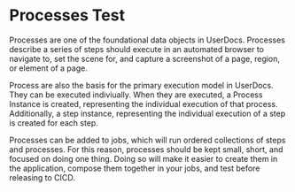# Processes Test

Processes are one of the foundational data objects in UserDocs. Processes describe a series of steps should execute in an automated browser to navigate to, set the scene for, and capture a screenshot of a page, region, or element of a page.

Process are also the basis for the primary execution model in UserDocs. They can be executed indiviually. When they are executed, a Process Instance is created, representing the individual execution of that process. Additionally, a step instance, representing the individual execution of a step is created for each step. 

Processes can be added to jobs, which will run ordered collections of steps and processes.  For this reason, processes should be kept small, short, and focused on doing one thing. Doing so will make it easier to create them in the application, compose them together in your jobs, and test before releasing to CICD.